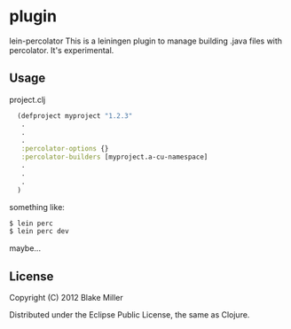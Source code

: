 # plugin

lein-percolator
This is a leiningen plugin to manage building .java files with percolator. It's
experimental.

## Usage

project.clj
```clojure
  (defproject myproject "1.2.3"
   .
   .
   .
   :percolator-options {}
   :percolator-builders [myproject.a-cu-namespace]
   .
   .
   .
  )
```

something like:
```bash
$ lein perc
$ lein perc dev
```
maybe...

## License

Copyright (C) 2012 Blake Miller

Distributed under the Eclipse Public License, the same as Clojure.
